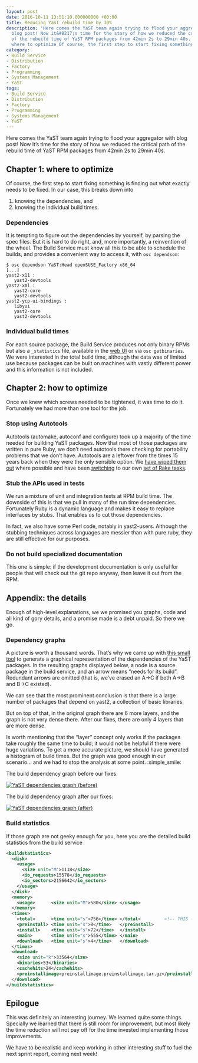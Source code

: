 ```yaml
---
layout: post
date: 2016-10-11 13:51:10.000000000 +00:00
title: Reducing YaST rebuild time by 30%
description: 'Here comes the YaST team again trying to flood your aggregator with
  blog post! Now it&#8217;s time for the story of how we reduced the critical path
  of the rebuild time of YaST RPM packages from 42min 2s to 29min 40s. Chapter 1:
  where to optimize Of course, the first step to start fixing something [&#8230;]'
category:
- Build Service
- Distribution
- Factory
- Programming
- Systems Management
- YaST
tags:
- Build Service
- Distribution
- Factory
- Programming
- Systems Management
- YaST
---
```


Here comes the YaST team again trying to flood your aggregator with blog
post! Now it’s time for the story of how we reduced the critical path of
the rebuild time of YaST RPM packages from 42min 2s to 29min 40s.

## Chapter 1: where to optimize

Of course, the first step to start fixing something is finding out what
exactly needs to be fixed. In our case, this breaks down into

1.  knowing the dependencies, and
2.  knowing the individual build times.

### Dependencies

It is tempting to figure out the dependencies by yourself, by parsing
the spec files. But it is hard to do right, and, more importantly, a
reinvention of the wheel. The Build Service must know all this to be
able to schedule the builds, and provides a convenient way to access it,
with `osc dependson`\:

```
$ osc dependson YaST:Head openSUSE_Factory x86_64
[...]
yast2-x11 :
   yast2-devtools
yast2-xml :
   yast2-core
   yast2-devtools
yast2-ycp-ui-bindings :
   libyui
   yast2-core
   yast2-devtools
```

### Individual build times

For each source package, the Build Service produces not only binary RPMs
but also a `_statistics` file, available in the [web UI][1] or via `osc
getbinaries`. We were interested in the total build time, although the
data was of limited use because packages can be built on machines with
vastly different power and this information is not included.

## Chapter 2: how to optimize

Once we knew which screws needed to be tightened, it was time to do it.
Fortunately we had more than one tool for the job.

### Stop using Autotools

Autotools (automake, autoconf and configure) took up a majority of the
time needed for building YaST packages. Now that most of those packages
are written in pure Ruby, we don’t need autotools there checking for
portability problems that we don’t have. Autotools are a leftover from
the times 15 years back when they were the only sensible option. We
[have wiped them out][2] where possible and have been [switching][3] to
our own [set of Rake tasks][4].

### Stub the APIs used in tests

We run a mixture of unit and integration tests at RPM build time. The
downside of this is that we pull in many of the run time dependencies.
Fortunately Ruby is a dynamic language and makes it easy to replace
interfaces by stubs. That enables us to cut those dependencies.

In fact, we also have some Perl code, notably in yast2-users. Although
the stubbing techniques across languages are messier than with pure
ruby, they are still effective for our purposes.

### Do not build specialized documentation

This one is simple: if the development documentation is only useful for
people that will check out the git repo anyway, then leave it out from
the RPM.

## Appendix: the details

Enough of high-level explanations, we we promised you graphs, code and
all kind of gory details, and a promise made is a debt unpaid. So there
we go.

### Dependency graphs

A picture is worth a thousand words. That’s why we came up with [this
small tool][5] to generate a graphical representation of the
dependencies of the YaST packages. In the resulting graphs displayed
below, a node is a source package in the build service, and an arrow
means “needs for its build”. Redundant arrows are omitted (that is,
we’ve erased an A→C if both A→B and B→C existed).

We can see that the most prominent conclusion is that there is a large
number of packages that depend on yast2, a collection of basic
libraries.

But on top of that, in the original graph there are 6 more layers, and
the graph is not very dense there. After our fixes, there are only 4
layers that are more dense.

Is worth mentioning that the “layer” concept only works if the packages
take roughly the same time to build; it would not be helpful if there
were huge variations. To get a more accurate picture, we should have
generated a histogram of build times. But the graph was good enough in
our scenario… and we had to stop the analysis at some point.
:simple_smile:

The build dependency graph before our fixes:

[![YaST dependencies graph
(before)](../../../../images/2016-10-11/yast_deps_before-248x300.png)](../../../../images/2016-10-11/yast_deps_before.png)

The build dependency graph after our fixes:

[![YaST dependencies graph
(after)](../../../../images/2016-10-11/yast_deps_after-184x300.png)](../../../../images/2016-10-11/yast_deps_after.png)

### Build statistics

If those graph are not geeky enough for you, here you are the detailed
build statistics from the build service

```xml
<buildstatistics>
  <disk>
    <usage>
      <size unit="M">1118</size>
      <io_requests>15578</io_requests>
      <io_sectors>2156642</io_sectors>
    </usage>
  </disk>
  <memory>
    <usage>      <size unit="M">580</size> </usage>
  </memory>
  <times>
    <total>      <time unit="s">756</time> </total>         <!-- THIS -->
    <preinstall> <time unit="s">8</time>   </preinstall>
    <install>    <time unit="s">72</time>  </install>
    <main>       <time unit="s">555</time> </main>
    <download>   <time unit="s">4</time>   </download>
  </times>
  <download>
    <size unit="k">33564</size>
    <binaries>53</binaries>
    <cachehits>24</cachehits>
    <preinstallimage>preinstallimage.preinstallimage.tar.gz</preinstallimage>
  </download>
</buildstatistics>
```

## Epilogue

This was definitely an interesting journey. We learned quite some
things. Specially we learned that there is still room for improvement,
but most likely the time reduction will not pay off for the time
invested implementing those improvements.

We have to be realistic and keep working in other interesting stuff to
fuel the next sprint report, coming next week!



[1]: https://build.opensuse.org/package/statistics/YaST:Head/yast2-core?arch=x86_64&amp;repository=openSUSE_Factory
[2]: https://twitter.com/timmartin2/status/23365017839599616
[3]: https://github.com/yast/yast-bootloader/commit/5fb46ea8046ea9863e5411ffe1394797e71dde1e
[4]: https://github.com/openSUSE/packaging_rake_tasks
[5]: https://github.com/mvidner/rpm-build-dependencies
